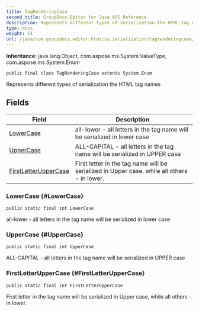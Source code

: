 ```yaml
---
title: TagRenderingCase
second_title: GroupDocs.Editor for Java API Reference
description: Represents different types of serialization the HTML tag names
type: docs
weight: 11
url: /java/com.groupdocs.editor.htmlcss.serialization/tagrenderingcase/
---
```

**Inheritance:**
java.lang.Object, com.aspose.ms.System.ValueType, com.aspose.ms.System.Enum
```
public final class TagRenderingCase extends System.Enum
```

Represents different types of serialization the HTML tag names
## Fields

| Field | Description |
| --- | --- |
| [LowerCase](#LowerCase) | all-lower - all letters in the tag name will be serialized in lower case |
| [UpperCase](#UpperCase) | ALL-CAPITAL - all letters in the tag name will be serialized in UPPER case |
| [FirstLetterUpperCase](#FirstLetterUpperCase) | First letter in the tag name will be serialized in Upper case, while all others - in lower. |
### LowerCase {#LowerCase}
```
public static final int LowerCase
```


all-lower - all letters in the tag name will be serialized in lower case

### UpperCase {#UpperCase}
```
public static final int UpperCase
```


ALL-CAPITAL - all letters in the tag name will be serialized in UPPER case

### FirstLetterUpperCase {#FirstLetterUpperCase}
```
public static final int FirstLetterUpperCase
```


First letter in the tag name will be serialized in Upper case, while all others - in lower.

